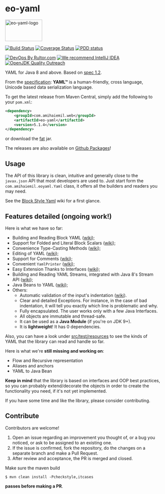 # eo-yaml
<img alt="eo-yaml-logo" src="http://www.amihaiemil.com/images/camila2.png" width="120" height="70"/>

[![Build Status](https://travis-ci.org/decorators-squad/eo-yaml.svg?branch=master)](https://travis-ci.org/decorators-squad/eo-yaml)
[![Coverage Status](https://coveralls.io/repos/github/decorators-squad/eo-yaml/badge.svg?branch=master)](https://coveralls.io/github/decorators-squad/eo-yaml?branch=master)
[![PDD status](http://www.0pdd.com/svg?name=decorators-squad/eo-yaml)](http://www.0pdd.com/p?name=decorators-squad/eo-yaml)

[![DevOps By Rultor.com](http://www.rultor.com/b/decorators-squad/eo-yaml)](http://www.rultor.com/p/decorators-squad/eo-yaml)
[![We recommend IntelliJ IDEA](http://amihaiemil.github.io/images/intellij-idea-recommend.svg)](https://www.jetbrains.com/idea/)
[![OpenJDK Quality Outreach](https://amihaiemil.com/images/openjdk_quality_outreach.svg)](https://wiki.openjdk.java.net/display/quality/Quality+Outreach)

YAML for Java 8 and above. Based on [spec 1.2](http://www.yaml.org/spec/1.2/spec.html).

From the [specification](http://yaml.org/spec/1.2/spec.html): **YAML™** is a human-friendly, cross language, Unicode based data serialization language.

To get the latest release from Maven Central, simply add the following to your ``pom.xml``: 

```xml
<dependency>
    <groupId>com.amihaiemil.web</groupId>
    <artifactId>eo-yaml</artifactId>
    <version>5.1.4</version>
</dependency>
```

or download the <a href="https://oss.sonatype.org/service/local/repositories/releases/content/com/amihaiemil/web/eo-yaml/5.1.4/eo-yaml-5.1.4-jar-with-dependencies.jar">fat</a> jar.

The releases are also available on [Github Packages](https://github.com/decorators-squad/eo-yaml/packages)!

## Usage

The API of this library is clean, intuitive and generally close to the ``javax.json`` API that most developers are used to.
Just start form the ``com.amihaiemil.eoyaml.Yaml`` class, it offers all the builders and readers you may need.

See the [Block Style Yaml](https://github.com/decorators-squad/eo-yaml/wiki/Block-Style-YAML) wiki for a first glance.

## Features detailed (ongoing work!)

Here is what we have so far:

* Building and Reading Block YAML ([wiki](https://github.com/decorators-squad/eo-yaml/wiki/Block-Style-YAML));
* Support for Folded and Literal Block Scalars ([wiki](https://github.com/decorators-squad/eo-yaml/wiki/Folded-and-Literal-Block-Scalars));
* Convenience Type-Casting Methods ([wiki](https://github.com/decorators-squad/eo-yaml/wiki/Convenience-Type-Casting-Methods));
* Editing of YAML ([wiki](https://github.com/decorators-squad/eo-yaml/wiki/Easy-Extension-Via-Interfaces#edit-yaml));
* Support for Comments ([wiki](https://github.com/decorators-squad/eo-yaml/wiki/Support-For-Comments));
* Convenient ``YamlPrinter`` ([wiki](https://github.com/decorators-squad/eo-yaml/wiki/YAML-Printer));
* Easy Extension Thanks to Interfaces ([wiki](https://github.com/decorators-squad/eo-yaml/wiki/Easy-Extension-Via-Interfaces));
* Building and Reading YAML Streams, integrated with Java 8's Stream API ([wiki](https://github.com/decorators-squad/eo-yaml/wiki/YAML-Streams));
* Java Beans to YAML ([wiki](https://github.com/decorators-squad/eo-yaml/wiki/Java-Bean-To-YAML));
* Others:
    - Automatic validation of the input's indentation ([wiki](https://github.com/decorators-squad/eo-yaml/wiki/Validation-of-Indentation)).
    - Clear and detailed Exceptions. For instance, in the case of bad indentation, it will tell you exactly which line is problematic and why.
    - Fully encapsulated. The user works only with a few Java Interfaces.
    - All objects are immutable and thread-safe.
    - It can be used as a **Java Module** (if you're on JDK 9+).
    - It is **lightweight**! It has 0 dependencies.

Also, you can have a look under [src/test/resources](https://github.com/decorators-squad/eo-yaml/tree/master/src/test/resources) to see the kinds of YAML that the library can read and handle so far.

Here is what we're **still missing and working on**:

* Flow and Recursive representation
* Aliases and anchors
* YAML to Java Bean

**Keep in mind** that the library is based on interfaces and OOP best practices, so you can probably extend/decorate the objects in order to create the functionality you need, if it's not yet implemented. 

If you have some time and like the library, please consider contributing. 

## Contribute

Contributors are welcome!

1. Open an issue regarding an improvement you thought of, or a bug you noticed, or ask to be assigned to an existing one.
2. If the issue is confirmed, fork the repository, do the changes on a separate branch and make a Pull Request.
3. After review and acceptance, the PR is merged and closed.

Make sure the maven build

``$ mvn clean install -Pcheckstyle,itcases``

**passes before making a PR**. 
